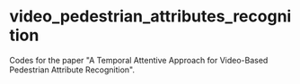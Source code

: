# video_pedestrian_attributes_recognition
  Codes for the paper "A Temporal Attentive Approach for Video-Based Pedestrian Attribute Recognition".
